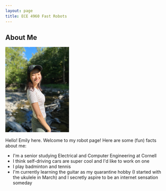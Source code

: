 ```yaml
---
layout: page
title: ECE 4960 Fast Robots
---
```


## About Me
<img src ="images/profile.jpg" width = "200">

Hello! Emily here.  Welcome to my robot page!  Here are some (fun) facts about me: 

* I'm a senior studying Electrical and Computer Engineering at Cornell
* I think self-driving cars are super cool and I'd like to work on one 
* I play badminton and tennis 
* I'm currently learning the guitar as my quarantine hobby (I started with the ukulele in March) and I secretly aspire to be an internet sensation someday




